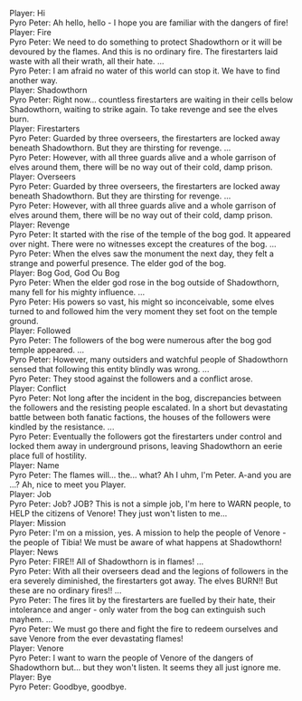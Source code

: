 Player: Hi  
Pyro Peter: Ah hello, hello - I hope you are familiar with the dangers of fire!  
Player: Fire  
Pyro Peter: We need to do something to protect Shadowthorn or it will be devoured by the flames. And this is no ordinary fire. The firestarters laid waste with all their wrath, all their hate. ...  
Pyro Peter: I am afraid no water of this world can stop it. We have to find another way.  
Player: Shadowthorn  
Pyro Peter: Right now... countless firestarters are waiting in their cells below Shadowthorn, waiting to strike again. To take revenge and see the elves burn.  
Player: Firestarters  
Pyro Peter: Guarded by three overseers, the firestarters are locked away beneath Shadowthorn. But they are thirsting for revenge. ...  
Pyro Peter: However, with all three guards alive and a whole garrison of elves around them, there will be no way out of their cold, damp prison.  
Player: Overseers  
Pyro Peter: Guarded by three overseers, the firestarters are locked away beneath Shadowthorn. But they are thirsting for revenge. ...  
Pyro Peter: However, with all three guards alive and a whole garrison of elves around them, there will be no way out of their cold, damp prison.  
Player: Revenge  
Pyro Peter: It started with the rise of the temple of the bog god. It appeared over night. There were no witnesses except the creatures of the bog. ...  
Pyro Peter: When the elves saw the monument the next day, they felt a strange and powerful presence. The elder god of the bog.  
Player: Bog God, God Ou Bog  
Pyro Peter: When the elder god rose in the bog outside of Shadowthorn, many fell for his mighty influence. ...  
Pyro Peter: His powers so vast, his might so inconceivable, some elves turned to and followed him the very moment they set foot on the temple ground.  
Player: Followed  
Pyro Peter: The followers of the bog were numerous after the bog god temple appeared. ...  
Pyro Peter: However, many outsiders and watchful people of Shadowthorn sensed that following this entity blindly was wrong. ...  
Pyro Peter: They stood against the followers and a conflict arose.  
Player: Conflict  
Pyro Peter: Not long after the incident in the bog, discrepancies between the followers and the resisting people escalated. In a short but devastating battle between both fanatic factions, the houses of the followers were kindled by the resistance. ...  
Pyro Peter: Eventually the followers got the firestarters under control and locked them away in underground prisons, leaving Shadowthorn an eerie place full of hostility.  
Player: Name  
Pyro Peter: The flames will... the... what? Ah I uhm, I'm Peter. A-and you are ...? Ah, nice to meet you Player.  
Player: Job  
Pyro Peter: Job? JOB? This is not a simple job, I'm here to WARN people, to HELP the citizens of Venore! They just won't listen to me...  
Player: Mission  
Pyro Peter: I'm on a mission, yes. A mission to help the people of Venore - the people of Tibia! We must be aware of what happens at Shadowthorn!  
Player: News  
Pyro Peter: FIRE!! All of Shadowthorn is in flames! ...  
Pyro Peter: With all their overseers dead and the legions of followers in the era severely diminished, the firestarters got away. The elves BURN!! But these are no ordinary fires!! ...  
Pyro Peter: The fires lit by the firestarters are fuelled by their hate, their intolerance and anger - only water from the bog can extinguish such mayhem. ...  
Pyro Peter: We must go there and fight the fire to redeem ourselves and save Venore from the ever devastating flames!  
Player: Venore  
Pyro Peter: I want to warn the people of Venore of the dangers of Shadowthorn but... but they won't listen. It seems they all just ignore me.  
Player: Bye  
Pyro Peter: Goodbye, goodbye.  
